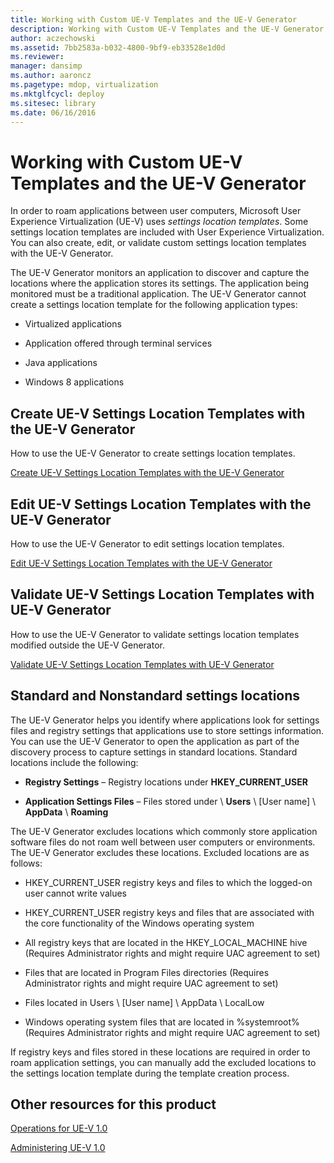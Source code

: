 ```yaml
---
title: Working with Custom UE-V Templates and the UE-V Generator
description: Working with Custom UE-V Templates and the UE-V Generator
author: aczechowski
ms.assetid: 7bb2583a-b032-4800-9bf9-eb33528e1d0d
ms.reviewer: 
manager: dansimp
ms.author: aaroncz
ms.pagetype: mdop, virtualization
ms.mktglfcycl: deploy
ms.sitesec: library
ms.date: 06/16/2016
---
```



# Working with Custom UE-V Templates and the UE-V Generator


In order to roam applications between user computers, Microsoft User Experience Virtualization (UE-V) uses *settings location templates*. Some settings location templates are included with User Experience Virtualization. You can also create, edit, or validate custom settings location templates with the UE-V Generator.

The UE-V Generator monitors an application to discover and capture the locations where the application stores its settings. The application being monitored must be a traditional application. The UE-V Generator cannot create a settings location template for the following application types:

-   Virtualized applications

-   Application offered through terminal services

-   Java applications

-   Windows 8 applications

## Create UE-V Settings Location Templates with the UE-V Generator


How to use the UE-V Generator to create settings location templates.

[Create UE-V Settings Location Templates with the UE-V Generator](create-ue-v-settings-location-templates-with-the-ue-v-generator.md)

## Edit UE-V Settings Location Templates with the UE-V Generator


How to use the UE-V Generator to edit settings location templates.

[Edit UE-V Settings Location Templates with the UE-V Generator](edit-ue-v-settings-location-templates-with-the-ue-v-generator.md)

## Validate UE-V Settings Location Templates with UE-V Generator


How to use the UE-V Generator to validate settings location templates modified outside the UE-V Generator.

[Validate UE-V Settings Location Templates with UE-V Generator](validate-ue-v-settings-location-templates-with-ue-v-generator.md)

## <a href="" id="bkmk-standardnonstandardsettingslocations"></a>Standard and Nonstandard settings locations


The UE-V Generator helps you identify where applications look for settings files and registry settings that applications use to store settings information. You can use the UE-V Generator to open the application as part of the discovery process to capture settings in standard locations. Standard locations include the following:

-   **Registry Settings** – Registry locations under **HKEY\_CURRENT\_USER**

-   **Application Settings Files** – Files stored under \\ **Users** \\ \[User name\] \\ **AppData** \\ **Roaming**

The UE-V Generator excludes locations which commonly store application software files do not roam well between user computers or environments. The UE-V Generator excludes these locations. Excluded locations are as follows:

-   HKEY\_CURRENT\_USER registry keys and files to which the logged-on user cannot write values

-   HKEY\_CURRENT\_USER registry keys and files that are associated with the core functionality of the Windows operating system

-   All registry keys that are located in the HKEY\_LOCAL\_MACHINE hive (Requires Administrator rights and might require UAC agreement to set)

-   Files that are located in Program Files directories (Requires Administrator rights and might require UAC agreement to set)

-   Files located in Users \\ \[User name\] \\ AppData \\ LocalLow

-   Windows operating system files that are located in %systemroot% (Requires Administrator rights and might require UAC agreement to set)

If registry keys and files stored in these locations are required in order to roam application settings, you can manually add the excluded locations to the settings location template during the template creation process.

## Other resources for this product


[Operations for UE-V 1.0](operations-for-ue-v-10.md)

[Administering UE-V 1.0](administering-ue-v-10.md)

 

 





